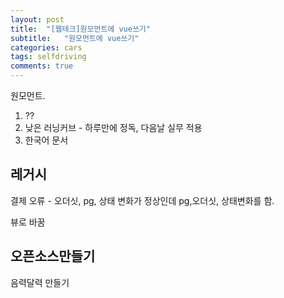 ```yaml
---
layout: post
title:  "[웹테크]원모먼트에 vue쓰기"
subtitle:   "원모먼트에 vue쓰기"
categories: cars
tags: selfdriving
comments: true
---
```


원모먼트.

1. ??
2. 낮은 러닝커브 - 하루만에 정독, 다음날 실무 적용
3. 한국어 문서

## 레거시

결제 오류 - 오더싯, pg, 상태 변화가 정상인데 pg,오더싯, 상태변화를 함.

뷰로 바꿈

## 오픈소스만들기

음력달력 만들기

